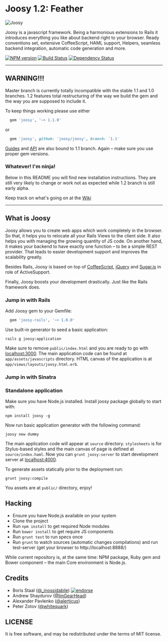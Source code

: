 # Joosy 1.2: Feather

![Joosy](http://f.cl.ly/items/2N2J453J2B353F1A0t0I/joocy1.1.png)

Joosy is a javascript framework. Being a harmonious extensions to Rails it introduces everything you like about backend right to your browser. Ready conventions set, extensive CoffeeScript, HAML support, Helpers, seamless backend integration, automatic code generation and more.

[![NPM version](https://badge.fury.io/js/joosy.png)](http://badge.fury.io/js/joosy)
[![Build Status](https://travis-ci.org/joosy/joosy.png)](https://travis-ci.org/joosy/joosy)
[![Dependency Status](https://gemnasium.com/joosy/joosy.png)](https://gemnasium.com/joosy/joosy)

---

## WARNING!!!

Master branch is currently totally incompatible with the stable 1.1 and 1.0 branches. 1.2 features
total restructuring of the way we build the gem and the way you are supposed to include it.

To keep things working please use either

```ruby
  gem 'joosy', '~> 1.1.0'
```

or

```ruby
  gem 'joosy', github: 'joosy/joosy', branch: '1.1'
```

[Guides](http://guides.joosy.ws/) and [API](http://api.joosy.ws/) are also bound to 1.1 branch.
Again – make sure you use proper gem versions.

### Whatever! I'm ninja!

Below in this README you will find new installation instructions. They are still very likely
to change or work not as expected while 1.2 branch is still early alpha.

Keep track on what's going on at the [Wiki](https://github.com/joosy/joosy/wiki#12-feather)

---

## What is Joosy

Joosy allows you to create web apps which work completely in the browser. So that, it helps you to relocate all your Rails Views to the client side. It also helps you with managing the growing quantity of JS code. On another hand, it makes your backend to have exactly one function – to be a simple REST provider. That leads to easier development support and improves the scalability greatly.

Besides Rails, Joosy is based on top of [CoffeeScript](http://coffeescript.org/), [jQuery](http://jquery.com/) and [Sugar.js](http://sugarjs.com/) in role of ActiveSupport.

Finally, Joosy boosts your development drastically. Just like the Rails framework does.

### Jump in with Rails

Add Joosy gem to your Gemfile:

```ruby
  gem 'joosy-rails', '~> 1.0.0'
```

Use built-in generator to seed a basic application:

    rails g joosy:application

Make sure to remove `public/index.html` and you are ready to go with [localhost:3000](http://localhost:3000/). The main application code can be found at `app/assets/javascripts` directory. HTML canvas of the application is at `app/views/layouts/joosy.html.erb`.

### Jump in with Sinatra

### Standalone application

Make sure you have Node.js installed. Install joosy package globally to start with:

    npm install joosy -g

Now run basic application generator with the following command:

    joosy new dummy

The main application code will appear at `source` directory. `stylesheets` is for Stylus-based styles and the main canvas of page is defined at `source/index.haml`. Now you can `grunt joosy:server` to start development server at [localhost:4000](http://localhost:4000/).

To generate assets statically prior to the deployment run:

    grunt joosy:compile

You assets are at `public/` directory, enjoy!

## Hacking

  * Ensure you have Node.js available on your system
  * Clone the project
  * Run `npm install` to get required Node modules
  * Run `bower install` to get require JS components
  * Run `grunt test` to run specs once
  * Run `grunt` to watch sources (automatic changes compilations) and run test-server (get your browser to http://localhost:8888/)

While current repository is, at the same time: NPM package, Ruby gem and Bower component – the main Core
environment is Node.js.

## Credits

* Boris Staal ([@_inossidabile](http://twitter.com/#!/_inossidabile)) [![endorse](http://api.coderwall.com/inossidabile/endorsecount.png)](http://coderwall.com/inossidabile)
* Andrew Shaydurov ([@ImGearHead](http://twitter.com/#!/ImGearHead))
* Alexander Pavlenko ([@alerticus](http://twitter.com/#!/alerticus))
* Peter Zotov ([@whitequark](http://twitter.com/#!/whitequark))

## LICENSE

It is free software, and may be redistributed under the terms of MIT license.